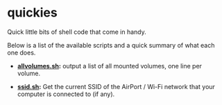 
quickies
========

Quick little bits of shell code that come in handy.

Below is a list of the available scripts and a quick summary of what each one does.



* **[allvolumes.sh](allvolumes.sh):**
	output a list of all mounted volumes, one line per volume.

* **[ssid.sh](ssid.sh):**
	Get the current SSID of the AirPort / Wi-Fi network that your computer is connected to (if any).



